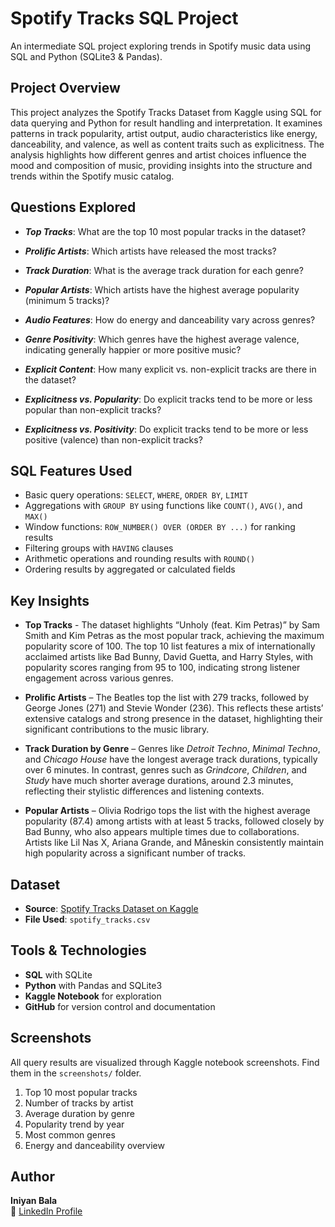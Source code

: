 # Spotify Tracks SQL Project

An intermediate SQL project exploring trends in Spotify music data using SQL and Python (SQLite3 & Pandas).

##  Project Overview

This project analyzes the Spotify Tracks Dataset from Kaggle using SQL for data querying and Python for result handling and interpretation. It examines patterns in track popularity, artist output, audio characteristics like energy, danceability, and valence, as well as content traits such as explicitness. The analysis highlights how different genres and artist choices influence the mood and composition of music, providing insights into the structure and trends within the Spotify music catalog.

##  Questions Explored

- ***Top Tracks***: What are the top 10 most popular tracks in the dataset?

- ***Prolific Artists***: Which artists have released the most tracks?
  
- ***Track Duration***: What is the average track duration for each genre?

- ***Popular Artists***: Which artists have the highest average popularity (minimum 5 tracks)?
  
- ***Audio Features***: How do energy and danceability vary across genres?

- ***Genre Positivity***: Which genres have the highest average valence, indicating generally happier or more positive music?

- ***Explicit Content***: How many explicit vs. non-explicit tracks are there in the dataset?

- ***Explicitness vs. Popularity***: Do explicit tracks tend to be more or less popular than non-explicit tracks?
  
- ***Explicitness vs. Positivity***: Do explicit tracks tend to be more or less positive (valence) than non-explicit tracks?


## SQL Features Used

- Basic query operations: `SELECT`, `WHERE`, `ORDER BY`, `LIMIT`
- Aggregations with `GROUP BY` using functions like `COUNT()`, `AVG()`, and `MAX()`
- Window functions: `ROW_NUMBER() OVER (ORDER BY ...)` for ranking results
- Filtering groups with `HAVING` clauses
- Arithmetic operations and rounding results with `ROUND()`
- Ordering results by aggregated or calculated fields

  
##  Key Insights

- **Top Tracks** - The dataset highlights “Unholy (feat. Kim Petras)” by Sam Smith and Kim Petras as the most popular track, achieving the maximum popularity score of 100. The top 10 list features a mix of internationally acclaimed artists like Bad Bunny, David Guetta, and Harry Styles, with popularity scores ranging from 95 to 100, indicating strong listener engagement across various genres.

- **Prolific Artists** – The Beatles top the list with 279 tracks, followed by George Jones (271) and Stevie Wonder (236). This reflects these artists’ extensive catalogs and strong presence in the dataset, highlighting their significant contributions to the music library.

- **Track Duration by Genre** – Genres like *Detroit Techno*, *Minimal Techno*, and *Chicago House* have the longest average track durations, typically over 6 minutes. In contrast, genres such as *Grindcore*, *Children*, and *Study* have much shorter average durations, around 2.3 minutes, reflecting their stylistic differences and listening contexts.
  
- **Popular Artists** – Olivia Rodrigo tops the list with the highest average popularity (87.4) among artists with at least 5 tracks, followed closely by Bad Bunny, who also appears multiple times due to collaborations. Artists like Lil Nas X, Ariana Grande, and Måneskin consistently maintain high popularity across a significant number of tracks.



## Dataset

- **Source**: [Spotify Tracks Dataset on Kaggle](https://www.kaggle.com/datasets/maharshipandya/-spotify-tracks-dataset)  
- **File Used**: `spotify_tracks.csv`


##  Tools & Technologies

- **SQL** with SQLite
- **Python** with Pandas and SQLite3
- **Kaggle Notebook** for exploration
- **GitHub** for version control and documentation

##  Screenshots

All query results are visualized through Kaggle notebook screenshots. Find them in the `screenshots/` folder.

1. Top 10 most popular tracks  
2. Number of tracks by artist  
3. Average duration by genre  
4. Popularity trend by year  
5. Most common genres  
6. Energy and danceability overview  

##  Author

**Iniyan Bala**  
📎 [LinkedIn Profile](https://www.linkedin.com/in/iniyan-bala-5832345a/)
